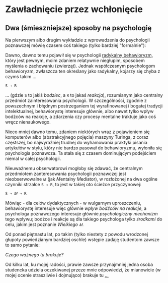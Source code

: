 <!-- -*- coding: utf-8 -*- -->
# Zawładnięcie przez wchłonięcie

## Dwa (śmieszniejsze) sposoby na psychologię

Na pierwszym albo drugim wykładzie z wprowadzenia do psychologii poznawczej mówię czasem coś
takiego (tylko bardziej "formalnie"):

Dawno, dawno temu pojawił się w psychologii [radykalny
behawioryzm](https://en.wikipedia.org/wiki/Radical_behaviorism), który jest pewnym, moim zdaniem
relatywnie niegłupim, sposobem myślenia o zachowaniu (zwierząt). Jednak współczesnym psychologom
behawioryzm, zwłaszcza ten określany jako radykalny, kojarzy się chyba z czymś takim ...

`S → R`

... (gdzie `S` to jakiś *bodziec*, a `R` to jakaś *reakcja*), rozumianym jako centralny przedmiot
zainteresowania psychologii. W szczególności, zgodnie z powszechnym i błędnym postrzeganiem tej
wyrafinowanej i bogatej tradycji intelektualnej, behawiorystę interesuje głównie, albo nawet tylko
wpływ bodźców na reakcje, a zdarzenia czy procesy mentalne traktuje jako coś wręcz nienaukowego.

Nieco mniej dawno temu, zdaniem niektórych wraz z pojawieniem się komputerów albo (abstrakcyjnego
pojęcia) maszyny Turinga, z coraz częstszej, bo najwyraźniej trudnej do wyhamowania praktyki pisania
artykułów w stylu, który nie bardzo pasował do behawioryzmu, wyłoniła się psychologia poznawcza. Ta
stała się z czasem dominującym podejściem niemal w całej psychologii.

Nieuważnemu obserwatorowi mogłoby się zdawać, że centralnym przedmiotem zanteresowania psychologii
poznawczej jest nieobserwowalne `𝑀` (jak *M*entalny *M*ediator), w rozłożonej na dwa ogólne czynniki
strzałce `S → R`, to jest w takiej oto ścieżce przyczynowej:

`S → 𝑀 → R`

Mówiąc - dla celów dydaktycznych - w wulgarnym uproszczeniu, behawiorystę interesuje więc głównie
*wpływ bodźców na reakcje*, a psychologa poznawczego interesuje głównie *psychologiczny mechanizm*
tego wpływu; bodźce i reakcje są dla takiego psychologa tylko *środkami* do celu, jakim jest
poznanie *Wielkiego `𝑀`*.

Od ponad piętnastu lat, po takim (tylko niestety z powodu wrodzonej głupoty powiedzianym bardziej
oschle) wstępie zadaję studentom zawsze to samo pytanie:

*Czego ważnego tu brakuje?*

Od kilku lat, ku mojej radości, prawie zawsze przynajmniej jedna osoba studencka udziela oczekiwanej
przeze mnie odpowiedzi, że mianowicie (w mojej ocenie straszliwie i dojmująco) brakuje tu
[...](./R36__Sens_zycia.md)
